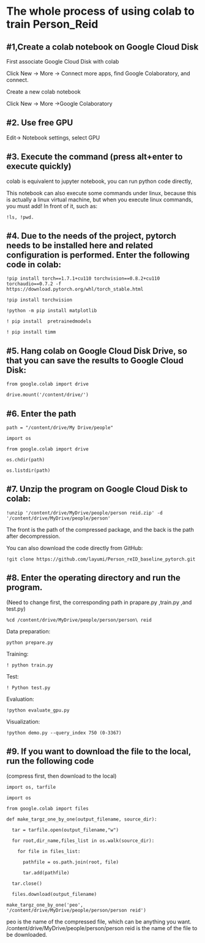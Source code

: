 The whole process of using colab to train Person_Reid
=====
#1,Create a colab notebook on Google Cloud Disk
---
First associate Google Cloud Disk with colab

Click New -> More -> Connect more apps, find Google Colaboratory, and connect.

Create a new colab notebook

Click New -> More ->Google Colaboratory

#2. Use free GPU
---
Edit-> Notebook settings, select GPU

#3. Execute the command (press alt+enter to execute quickly)
---
colab is equivalent to jupyter notebook, you can run python code directly,

This notebook can also execute some commands under linux, because this is actually a linux virtual machine, but when you execute linux commands, you must add! In front of it, such as:
``` 
!ls, !pwd.
```
#4. Due to the needs of the project, pytorch needs to be installed here and related configuration is performed. Enter the following code in colab:
---
```
!pip install torch==1.7.1+cu110 torchvision==0.8.2+cu110 torchaudio==0.7.2 -f https://download.pytorch.org/whl/torch_stable.html

!pip install torchvision

!python -m pip install matplotlib

! pip install  pretrainedmodels

! pip install timm
```
#5. Hang colab on Google Cloud Disk Drive, so that you can save the results to Google Cloud Disk:
---
```
from google.colab import drive

drive.mount('/content/drive/')
```
#6. Enter the path
---
```
path = "/content/drive/My Drive/people"

import os

from google.colab import drive

os.chdir(path)

os.listdir(path)
```
#7. Unzip the program on Google Cloud Disk to colab:
---
```
!unzip '/content/drive/MyDrive/people/person reid.zip' -d '/content/drive/MyDrive/people/person'
```
The front is the path of the compressed package, and the back is the path after decompression.

You can also download the code directly from GitHub:
```
!git clone https://github.com/layumi/Person_reID_baseline_pytorch.git
```
#8. Enter the operating directory and run the program.
---
(Need to change first, the corresponding path in prapare.py ,train.py ,and test.py)
```
%cd /content/drive/MyDrive/people/person/person\ reid
```
Data preparation:
```
python prepare.py
```
Training:
```
! python train.py
```
Test:
```
! Python test.py
```
Evaluation: 
```
!python evaluate_gpu.py
```
Visualization: 
```
!python demo.py --query_index 750 (0-3367)
```
#9. If you want to download the file to the local, run the following code
---
(compress first, then download to the local)
```
import os, tarfile

import os

from google.colab import files

def make_targz_one_by_one(output_filename, source_dir):

  tar = tarfile.open(output_filename,"w")
  
  for root,dir_name,files_list in os.walk(source_dir): 
  
    for file in files_list:
    
      pathfile = os.path.join(root, file)
      
      tar.add(pathfile)
      
  tar.close()
 
  files.download(output_filename)
 
make_targz_one_by_one('peo', '/content/drive/MyDrive/people/person/person reid')
```
peo is the name of the compressed file, which can be anything you want. /content/drive/MyDrive/people/person/person reid is the name of the file to be downloaded.




